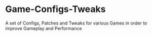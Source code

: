 # Game-Configs-Tweaks
A set of Configs, Patches and Tweaks for various Games in order to improve Gameplay and Performance
